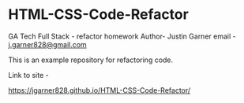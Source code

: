 # HTML-CSS-Code-Refactor
GA Tech Full Stack - refactor homework
Author- Justin Garner
email - j.garner828@gmail.com

This is an example repository for refactoring code.

Link to site -

https://jgarner828.github.io/HTML-CSS-Code-Refactor/
